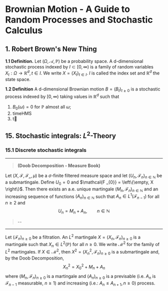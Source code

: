# Brownian Motion - A Guide to Random Processes and Stochastic Calculus

## 1. Robert Brown's New Thing

**1.1 Definition.** Let $(\Omega, \mathcal{A},\mathbb{P})$ be a probability space. A d-dimensional stochastic process indexed by $I \subset [0,\infty)$ is a family of random variables $X_{t}:\Omega \longrightarrow \mathbb{R}^{d}, t \in I$. We write $X = (X_{t})_{t \in I}$. $I$ is called the index set and $\mathbb{R}^{d}$ the state space.

**1.2 Definition** A d-dimensional Brownian motion $B= (B_{t})_{t\geq 0}$ is a stochastic process indexed by $[0,\infty)$ taking values in $\mathbb{R}^{d}$ such that

1. $B_0(\omega) = 0$ for $\mathbb{P}$ almost all $\omega$;
2. timeHMS
3. t

## 15. Stochastic integrals: $L ^{2}$-Theory

### 15.1 Discrete stochastic integrals

---
>**(Doob Decomposition - Measure Book)** 

Let $(X, \mathcal{F}, \mathcal{F _{n}}, \mu)$ be a $\sigma$-finite filtered measure space and let $(U _{n},\mathcal{F} _{n}) _{n \in \mathbb{N}}$ be a submartingale. Define $U _{0} = 0$ and $\mathcal{F _{0}} = \left\{\empty, X \right\}$. Then there exists an a.e. unique martingale $(M _{n}, \mathcal{F} _{n}) _{n \in \mathbb{N}}$ and an increasing sequence of functions $(A _{n}) _{n \in \mathbb{N}}$ such that $A _{n} \in L ^{1}(\mathcal{F}_{n-1})$ for all $n \geq 2$ and
$$
\begin{equation*}
	U _{n} = M _{n} + A _{n}, \qquad n \in \mathbb{N}
\end{equation*}
$$
> --
---

Let $(\mathcal{F} _{n})_{n \geq 0}$ be a filtration. An $L ^{2}$ martingale $X = (X _{n}, \mathcal{F}_{n})_{n \geq 0}$ is a martingale such that $X _{n} \in L ^{2}(\mathbb{P})$ for all $n \geq 0$. We write $\mathcal{M}^{2}$ for the family of $L ^{2}$ martingales. If $X \in \mathcal{M}^{2}$, then $X ^{2} = (X _{n}^{2}, \mathcal{F}_{n})_{n \geq 0}$ is a submartingale and, by the Doob Decomposition,
$$
\begin{equation*}
	X _{n}^{2} = X _{0}^{2} + M _{n} + A _{n}
\end{equation*}
$$
where $(M _{n},\mathcal{F}_{n})_{n \geq 0}$ is a martingale and $(A _{n})_{n \geq 0}$ is a previsable (i.e. $A _{n}$ is $\mathcal{F}_{n-1}$ measurable, $n \geq 1$) and increasing (i.e.: $A _{n} \leq A _{n+1}, n \geq 0$) process.

